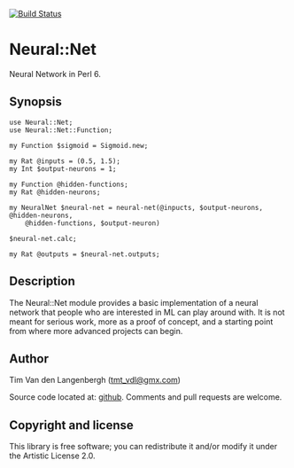 [![Build Status](https://travis-ci.org/tmtvl/Zodiac-Chinese.svg?branch=master)](https://travis-ci.org/tmtvl/Zodiac-Chinese)
# Neural::Net

Neural Network in Perl 6.

## Synopsis

```perl6
use Neural::Net;
use Neural::Net::Function;

my Function $sigmoid = Sigmoid.new;

my Rat @inputs = (0.5, 1.5);
my Int $output-neurons = 1;

my Function @hidden-functions;
my Rat @hidden-neurons;

my NeuralNet $neural-net = neural-net(@inpucts, $output-neurons, @hidden-neurons,
	@hidden-functions, $output-neuron)

$neural-net.calc;

my Rat @outputs = $neural-net.outputs;
```

## Description

The Neural::Net module provides a basic implementation of a neural network that
people who are interested in ML can play around with. It is not meant for
serious work, more as a proof of concept, and a starting point from where more
advanced projects can begin.

## Author

Tim Van den Langenbergh ([tmt_vdl@gmx.com](mailto:tmt_vdl@gmx.com))

Source code located at: [github](https://github.com/tmtvl/Neural-Net). Comments
and pull requests are welcome.

## Copyright and license

This library is free software; you can redistribute it and/or modify it under
the Artistic License 2.0.
